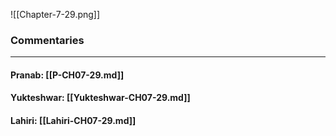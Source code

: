 ![[Chapter-7-29.png]]

### Commentaries

---

#### Pranab: [[P-CH07-29.md]]

#### Yukteshwar: [[Yukteshwar-CH07-29.md]]

#### Lahiri: [[Lahiri-CH07-29.md]]
